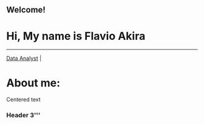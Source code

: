 
## Welcome!

# Hi, My name is **Flavio Akira**
***

[Data Analyst](https://www.linkedin.com/in/flavio-akira/?locale=en_US) | 


# About me:

<p style="## Projects:;">Centered text</p>


### Header 3'''

